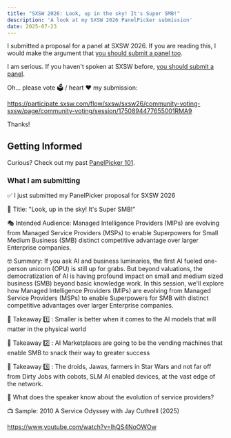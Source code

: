 ```yaml
---
title: "SXSW 2026: Look, up in the sky! It's Super SMB!"
description: 'A look at my SXSW 2026 PanelPicker submission'
date: 2025-07-23
---
```


I submitted a proposal for a panel at SXSW 2026. If you are reading this, I would make the argument that [you should submit a panel too](https://panelpicker.sxsw.com).

I am serious. If you haven't spoken at SXSW before, [you should submit a panel](https://panelpicker.sxsw.com).

Oh... please vote 🗳️ / heart ❤️ my submission:

https://participate.sxsw.com/flow/sxsw/sxsw26/community-voting-sxsw/page/community-voting/session/1750894477655001RMA9

Thanks!

## Getting Informed

Curious? Check out my past [PanelPicker 101](/archive/sxsw-2025-senior-moments/).

### What I am submitting

✅ I just submitted my PanelPicker proposal for SXSW 2026

🦸 Title: "Look, up in the sky! It's Super SMB!"

🎭 Intended Audience: Managed Intelligence Providers (MIPs) are evolving from Managed Service Providers (MSPs) to enable Superpowers for Small Medium Business (SMB) distinct competitive advantage over larger Enterprise companies.

🤓 Summary: If you ask AI and business luminaries, the first AI fueled one-person unicorn (OPU) is still up for grabs. But beyond valuations, the democratization of AI is having profound impact on small and medium sized business (SMB) beyond basic knowledge work. In this session, we'll explore how Managed Intelligence Providers (MIPs) are evolving from Managed Service Providers (MSPs) to enable Superpowers for SMB with distinct competitive advantages over larger Enterprise companies.

🤔 Takeaway 1️⃣ : Smaller is better when it comes to the AI models that will matter in the physical world

🤔 Takeaway 2️⃣ : AI Marketplaces are going to be the vending machines that enable SMB to snack their way to greater success

🤔 Takeaway 3️⃣ : The droids, Jawas, farmers in Star Wars and not far off from Dirty Jobs with cobots, SLM AI enabled devices, at the vast edge of the network.

🧐 What does the speaker know about the evolution of service providers?

📺 Sample: 2010 A Service Odyssey with Jay Cuthrell (2025)

https://www.youtube.com/watch?v=lhQS4NoOWOw
